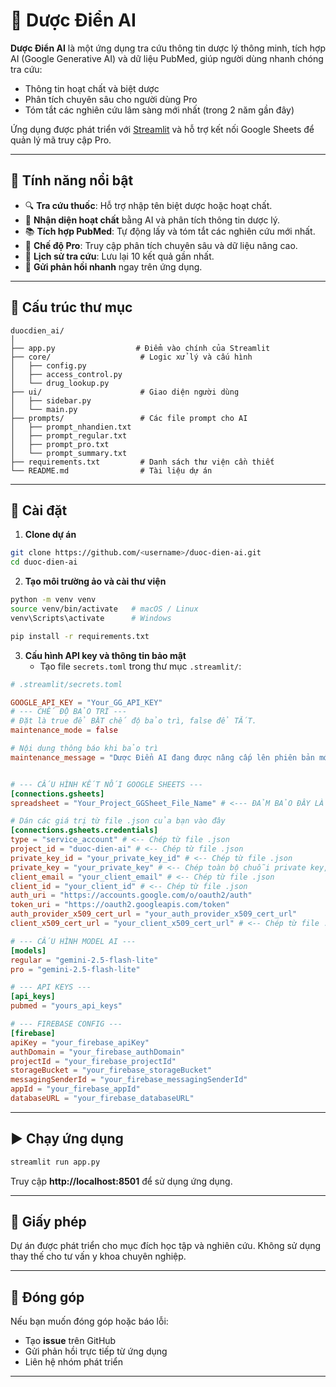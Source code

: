 # 💊 Dược Điển AI

**Dược Điển AI** là một ứng dụng tra cứu thông tin dược lý thông minh, tích hợp AI (Google Generative AI) và dữ liệu PubMed, giúp người dùng nhanh chóng tra cứu:
- Thông tin hoạt chất và biệt dược
- Phân tích chuyên sâu cho người dùng Pro
- Tóm tắt các nghiên cứu lâm sàng mới nhất (trong 2 năm gần đây)

Ứng dụng được phát triển với [Streamlit](https://streamlit.io) và hỗ trợ kết nối Google Sheets để quản lý mã truy cập Pro.

---

## 🚀 Tính năng nổi bật
- 🔍 **Tra cứu thuốc**: Hỗ trợ nhập tên biệt dược hoặc hoạt chất.
- 🧠 **Nhận diện hoạt chất** bằng AI và phân tích thông tin dược lý.
- 📚 **Tích hợp PubMed**: Tự động lấy và tóm tắt các nghiên cứu mới nhất.
- 👑 **Chế độ Pro**: Truy cập phân tích chuyên sâu và dữ liệu nâng cao.
- 📝 **Lịch sử tra cứu**: Lưu lại 10 kết quả gần nhất.
- 📢 **Gửi phản hồi nhanh** ngay trên ứng dụng.

---

## 📂 Cấu trúc thư mục

```
duocdien_ai/
│
├── app.py                  # Điểm vào chính của Streamlit
├── core/                    # Logic xử lý và cấu hình
│   ├── config.py
│   ├── access_control.py
│   └── drug_lookup.py
├── ui/                      # Giao diện người dùng
│   ├── sidebar.py
│   └── main.py
├── prompts/                 # Các file prompt cho AI
│   ├── prompt_nhandien.txt
│   ├── prompt_regular.txt
│   ├── prompt_pro.txt
│   └── prompt_summary.txt
├── requirements.txt         # Danh sách thư viện cần thiết
└── README.md                # Tài liệu dự án
```

---

## 🔧 Cài đặt

1. **Clone dự án**
```bash
git clone https://github.com/<username>/duoc-dien-ai.git
cd duoc-dien-ai
```

2. **Tạo môi trường ảo và cài thư viện**
```bash
python -m venv venv
source venv/bin/activate   # macOS / Linux
venv\Scripts\activate      # Windows

pip install -r requirements.txt
```

3. **Cấu hình API key và thông tin bảo mật**
   - Tạo file `secrets.toml` trong thư mục `.streamlit/`:
```toml
# .streamlit/secrets.toml

GOOGLE_API_KEY = "Your_GG_API_KEY"
# --- CHẾ ĐỘ BẢO TRÌ ---
# Đặt là true để BẬT chế độ bảo trì, false để TẮT.
maintenance_mode = false

# Nội dung thông báo khi bảo trì
maintenance_message = "Dược Điển AI đang được nâng cấp lên phiên bản mới với nhiều tính năng hấp dẫn. Chúng tôi sẽ sớm quay trở lại. Xin cảm ơn!"


# --- CẤU HÌNH KẾT NỐI GOOGLE SHEETS ---
[connections.gsheets]
spreadsheet = "Your_Project_GGSheet_File_Name" # <--- ĐẢM BẢO ĐÂY LÀ TÊN CHÍNH XÁC CỦA FILE GOOGLE SHEETS BẠN ĐÃ TẠO

# Dán các giá trị từ file .json của bạn vào đây
[connections.gsheets.credentials]
type = "service_account" # <-- Chép từ file .json
project_id = "duoc-dien-ai" # <-- Chép từ file .json
private_key_id = "your_private_key_id" # <-- Chép từ file .json
private_key = "your_private_key" # <-- Chép toàn bộ chuỗi private key, bao gồm cả -----BEGIN PRIVATE KEY----- và -----END PRIVATE KEY-----\n
client_email = "your_client_email" # <-- Chép từ file .json
client_id = "your_client_id" # <-- Chép từ file .json
auth_uri = "https://accounts.google.com/o/oauth2/auth"
token_uri = "https://oauth2.googleapis.com/token"
auth_provider_x509_cert_url = "your_auth_provider_x509_cert_url"
client_x509_cert_url = "your_client_x509_cert_url" # <-- Chép từ file .json

# --- CẤU HÌNH MODEL AI ---
[models]
regular = "gemini-2.5-flash-lite"
pro = "gemini-2.5-flash-lite"

# --- API KEYS ---
[api_keys]
pubmed = "yours_api_keys"

# --- FIREBASE CONFIG ---
[firebase]
apiKey = "your_firebase_apiKey"
authDomain = "your_firebase_authDomain"
projectId = "your_firebase_projectId"
storageBucket = "your_firebase_storageBucket"
messagingSenderId = "your_firebase_messagingSenderId"
appId = "your_firebase_appId"
databaseURL = "your_firebase_databaseURL"
```

---

## ▶️ Chạy ứng dụng

```bash
streamlit run app.py
```

Truy cập **http://localhost:8501** để sử dụng ứng dụng.

---

## 📜 Giấy phép
Dự án được phát triển cho mục đích học tập và nghiên cứu. Không sử dụng thay thế cho tư vấn y khoa chuyên nghiệp.

---

## 🤝 Đóng góp
Nếu bạn muốn đóng góp hoặc báo lỗi:
- Tạo **issue** trên GitHub
- Gửi phản hồi trực tiếp từ ứng dụng
- Liên hệ nhóm phát triển

---
